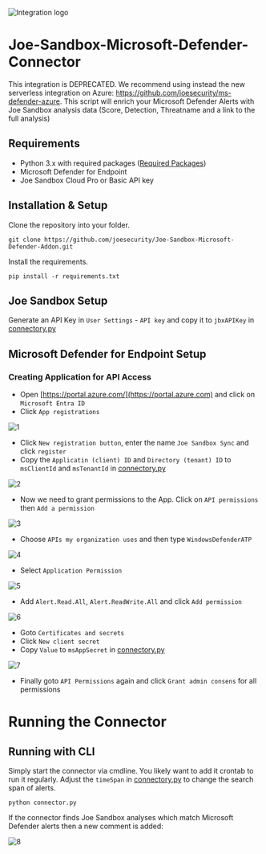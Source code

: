 ![Integration logo](img/integration.png)


# Joe-Sandbox-Microsoft-Defender-Connector
This integration is DEPRECATED. We recommend using instead the new serverless integration on Azure: https://github.com/joesecurity/ms-defender-azure.
This script will enrich your Microsoft Defender Alerts with Joe Sandbox analysis data (Score, Detection, Threatname and a link to the full analysis)

## Requirements
- Python 3.x with required packages ([Required Packages](requirements.txt))
- Microsoft Defender for Endpoint
- Joe Sandbox Cloud Pro or Basic API key

## Installation & Setup

Clone the repository into your folder.

    git clone https://github.com/joesecurity/Joe-Sandbox-Microsoft-Defender-Addon.git

Install the requirements.

    pip install -r requirements.txt

## Joe Sandbox Setup

Generate an API Key in `User Settings` - `API key` and copy it to `jbxAPIKey` in [connectory.py](connector.py)

## Microsoft Defender for Endpoint Setup

### Creating Application for API Access

- Open [https://portal.azure.com/](https://portal.azure.com) and click on `Microsoft Entra ID` 
- Click `App registrations`

![1](img/app.png)

- Click `New registration button`, enter the name `Joe Sandbox Sync` and click `register`
- Copy the `Applicatin (client) ID` and `Directory (tenant) ID` to `msClientId` and `msTenantId` in [connectory.py](connector.py)

![2](img/tenantid.png)

- Now we need to grant permissions to the App. Click on `API permissions` then `Add a permission`

![3](img/apipermissions.png)


- Choose `APIs my organization uses` and then type `WindowsDefenderATP`

![4](img/permissions1.png)

- Select `Application Permission`

![5](img/permissions2.png)

- Add `Alert.Read.All`, `Alert.ReadWrite.All` and click `Add permission`

![6](img/permissions3.png)

- Goto `Certificates and secrets`
- Click `New client secret`
- Copy `Value` to `msAppSecret` in  [connectory.py](connector.py)

![7](img/clientsecret.png)

- Finally goto `API Permissions` again and click `Grant admin consens` for all permissions

# Running the Connector

## Running with CLI

Simply start the connector via cmdline. You likely want to add it crontab to run it regularly. Adjust the `timeSpan` in [connectory.py](connector.py) to change the search span of alerts.
    
    python connector.py

If the connector finds Joe Sandbox analyses which match Microsoft Defender alerts then a new comment is added:

![8](img/comment.png)
